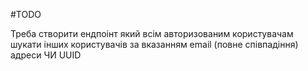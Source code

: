 #TODO

Треба створити ендпоінт який всім авторизованим користувачам шукати інших користувачів за вказанням email (повне співпадіння) адреси ЧИ UUID